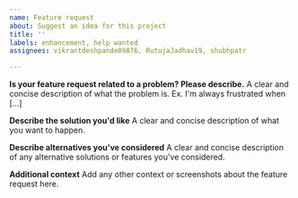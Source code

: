 ```yaml
---
name: Feature request
about: Suggest an idea for this project
title: ''
labels: enhancement, help wanted
assignees: vikrantdeshpande09876, RutujaJadhav19, shubhpatr

---
```


**Is your feature request related to a problem? Please describe.**
A clear and concise description of what the problem is. Ex. I'm always frustrated when [...]

**Describe the solution you'd like**
A clear and concise description of what you want to happen.

**Describe alternatives you've considered**
A clear and concise description of any alternative solutions or features you've considered.

**Additional context**
Add any other context or screenshots about the feature request here.

